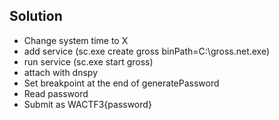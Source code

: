 ## Solution
* Change system time to X
* add service (sc.exe create gross binPath=C:\gross.net.exe)
* run service (sc.exe start gross)
* attach with dnspy
* Set breakpoint at the end of generatePassword
* Read password
* Submit as WACTF3{password}

